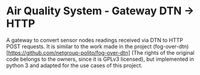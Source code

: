 # Air Quality System - Gateway DTN -> HTTP
A gateway to convert sensor nodes readings received via DTN to HTTP POST requests. It is similar to the work made in the project (fog-over-dtn)[https://github.com/netgroup-polito/fog-over-dtn] (The rights of the original code belongs to the owners, since it is GPLv3 licensed), but implemented in python 3 and adapted for the use cases of this project.
